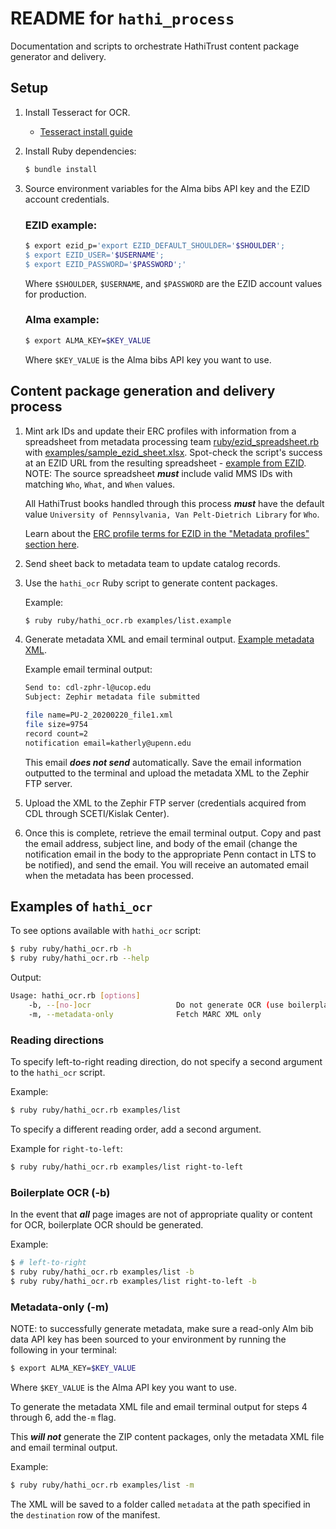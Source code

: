 # README for `hathi_process`

Documentation and scripts to orchestrate HathiTrust content package generator and delivery.

## Setup

1. Install Tesseract for OCR.
    * [Tesseract install guide](https://guides.library.illinois.edu/c.php?g=347520&p=4121425)

2. Install Ruby dependencies:
    
    ```bash
    $ bundle install
    ```

3. Source environment variables for the Alma bibs API key and the EZID account credentials.  

    ### EZID example:
    
    ```bash
    $ export ezid_p='export EZID_DEFAULT_SHOULDER='$SHOULDER';
    $ export EZID_USER='$USERNAME';
    $ export EZID_PASSWORD='$PASSWORD';'
    ```
    
    Where `$SHOULDER`, `$USERNAME`, and `$PASSWORD` are the EZID account values for production.
    
    ### Alma example: 
    
    ```bash
    $ export ALMA_KEY=$KEY_VALUE
    ```
    
    Where `$KEY_VALUE` is the Alma bibs API key you want to use.
    

## Content package generation and delivery process

1. Mint ark IDs and update their ERC profiles with information from a spreadsheet from metadata processing team [ruby/ezid_spreadsheet.rb](ruby/ezid_spreadsheet.rb) with [examples/sample_ezid_sheet.xlsx](examples/sample_ezid.xlsx).  Spot-check the script's success at an EZID URL from the resulting spreadsheet - [example from EZID](https://ezid.cdlib.org/id/ark:/99999/fk4572r527).
    NOTE: The source spreadsheet ***must*** include valid MMS IDs with matching `Who`, `What`, and `When` values.  
    
    All HathiTrust books handled through this process ***must*** have the default value `University of Pennsylvania, Van Pelt-Dietrich Library` for `Who`.
    
    Learn about the [ERC profile terms for EZID in the "Metadata profiles" section here](https://ezid.cdlib.org/doc/apidoc.html).
    
2. Send sheet back to metadata team to update catalog records.

3. Use the `hathi_ocr` Ruby script to generate content packages.

    Example:
    
    ```bash
    $ ruby ruby/hathi_ocr.rb examples/list.example
    ```

4. Generate metadata XML and email terminal output.  [Example metadata XML](examples/PU-2_20200220_file1.xml).
      
    Example email terminal output:
      ```bash      
      Send to: cdl-zphr-l@ucop.edu
      Subject: Zephir metadata file submitted
      
      file name=PU-2_20200220_file1.xml
      file size=9754
      record count=2
      notification email=katherly@upenn.edu
      ```
      
      This email ***does not send*** automatically.      Save the email information outputted to the terminal and upload the metadata XML to the Zephir FTP server.
      
5. Upload the XML to the Zephir FTP server (credentials acquired from CDL through SCETI/Kislak Center).
 
6. Once this is complete, retrieve the email terminal output.  Copy and past the email address, subject line, and body of the email (change the notification email in the body to the appropriate Penn contact in LTS to be notified), and send the email.  You will receive an automated email when the metadata has been processed. 

## Examples of `hathi_ocr`

To see options available with `hathi_ocr` script:

```bash
$ ruby ruby/hathi_ocr.rb -h
$ ruby ruby/hathi_ocr.rb --help
```

Output:

```bash
Usage: hathi_ocr.rb [options]
    -b, --[no-]ocr                   Do not generate OCR (use boilerplate text)
    -m, --metadata-only              Fetch MARC XML only
```

### Reading directions

To specify left-to-right reading direction, do not specify a second argument to the `hathi_ocr` script.  

Example:

```bash
$ ruby ruby/hathi_ocr.rb examples/list
```

To specify a different reading order, add a second argument.  

Example for `right-to-left`:

```bash
$ ruby ruby/hathi_ocr.rb examples/list right-to-left 
```

### Boilerplate OCR (-b)

In the event that ***all*** page images are not of appropriate quality or content for OCR, boilerplate OCR should be generated.  

Example:

```bash
$ # left-to-right
$ ruby ruby/hathi_ocr.rb examples/list -b
$ ruby ruby/hathi_ocr.rb examples/list right-to-left -b
```

### Metadata-only (-m)

NOTE: to successfully generate metadata, make sure a read-only Alm bib data API key has been sourced to your environment by running the following in your terminal:

```bash
$ export ALMA_KEY=$KEY_VALUE
```

Where `$KEY_VALUE` is the Alma API key you want to use.

To generate the metadata XML file and email terminal output for steps 4 through 6, add the`-m` flag.  

This ***will not*** generate the ZIP content packages, only the metadata XML file and email terminal output.

Example:

```bash
$ ruby ruby/hathi_ocr.rb examples/list -m
```

The XML will be saved to a folder called `metadata` at the path specified in the `destination` row of the manifest.
